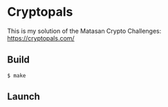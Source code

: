# Cryptopals

This is my solution of the Matasan Crypto Challenges:
https://cryptopals.com/

## Build
```$ make```

## Launch
<!-- ```$ make``` -->
